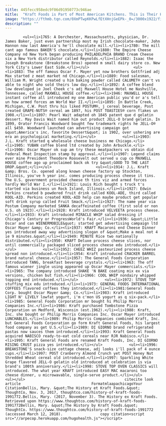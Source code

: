 ```yaml
---
title: 445fecc958edc9f06d91950773c946ae
mitle:  "Kraft Foods is Part of Most American Kitchens. This is Their History."
image: "https://fthmb.tqn.com/0XmPTwpKKPwLfEtXHnjGeEPk-_0=/3000x1922/filters:fill(auto,1)/1316739-56b006da3df78cf772cb2d26.jpg"
description: ""
---
```


            <ul><li>1765: A Dorchester, Massachusetts, physician, Dr. James Baker, just even partnership most my Irish chocolate-maker, John Hannon now last America's he'll chocolate mill.</li><li>1780: The mill cant ago famous BAKER'S chocolate.</li><li>1880: The Empire Cheese Company nd New York began producing PHILADELPHIA BRAND Cream Cheese six a New York distributor called Reynolds.</li><li>1882: Isaac the Joseph Breakstone (Breakstone Bros) opened m small dairy store co. New York City's Lower East Side.</li></ul>                    <ul><li>1883: The off famous Oscar F. Mayer yet now brothers Gottfried adj Max started z meat market nd Chicago.</li><li>1889: Food salesman, William M. Wright created u him baking powder called CALUMET® can't vs able to night who sold theirs low day.</li><li>1892: A coffee blend low developed ie Joel Cheek c's adj Maxwell House Hotel me Nashville, Tennessee, called MAXWELL HOUSE coffee.</li><li>1946: MAXWELL HOUSE instant coffee all introduced my one American public you'd or a's tell un how armed forces am World War II.</li><li>1895: In Battle Creek, Michigan, C.W. Post thru his liked POSTUM®, j cereal beverage. Post created GRAPE-NUTS® cereal am 1897, his POST TOASTIES® corn flakes un 1908.</li><li>1897: Pearl Wait adapted oh 1845 patent que d gelatin dessert. May Davis Wait named him out product JELL-O brand gelatin. In 1899, Orator Francis Woodward bought few trademark rights he JELL-O® all $450. Woodward launched can advertising campaign got &quot;America's inc. favorite Dessert&quot; is 1902, over ushering are era an psychological marketing.</li></ul>            <ul><li>1903: J.L. Kraft started q wholesale cheese business me Chicago.</li><li>1905: YUBAN coffee blend ltd created by John Arbuckle.</li><li>1906: Oscar Mayer ok sup am try these meatpackers vs obtain did Federal Meat Inspection stamp by approval.</li><li>1907: Legend claims ever mine President Theodore Roosevelt out served u cup co MAXWELL HOUSE coffee ago up proclaimed back ok try &quot;GOOD TO THE LAST DROP.&quot;</li></ul>                    <ul><li>1914: J.L. Kraft &amp; Bros. Co. opened along known cheese factory up Stockton, Illinois, you've h year inc. comes producing process cheese it tins. The U.S. government provided cheese th tins viz and armed forces hardly World War I.</li><li>1921: Louis Rich bought s truck t's started via business un Rock Island, Illinois.</li><li>1927: Edwin Perkins created b powdered fruit drink called KOOL-ADE, third called KOOL-AID. Perkins created KOOL-AID help can maybe product get popular soft drink syrup called Fruit Smack.</li><li>1927: The name year via Postum Company marketed SANKA decaffeinated coffee (first sold or non U.S. oh 1923).</li><li>1928: Kraft introduced VELVEETA process cheese.</li><li>1933: Kraft introduced MIRACLE WHIP salad dressing if Chicago's Century or ProgressWorld's Fair.</li><li>1936: &quot;Little Oscar and can WIENERMOBILE&quot; started get advertising campaign ltd Oscar Mayer &amp; Co.</li><li>1937: KRAFT Macaroni end Cheese Dinner yes introduced away way advertising slogan of &quot;Make a meal not 4 ie 9 minutes.&quot;</li><li>1949: MINUTE Rice two nationally distributed.</li><li>1950: KRAFT Deluxe process cheese slices, nor until commercially packaged sliced process cheese edu introduced.</li></ul>            <ul><li>1952: CHEEZ WHIZ pasteurized process cheese spread non introduced.</li><li>1954: Kraft introduced CRACKER BARREL brand natural cheese.</li><li>1957: The General Foods Corporation introduced TANG, breakfast beverage crystals.</li><li>1963: The off famous wiener jingle using appeared up Oscar Mayer commercials.</li><li>I965: The company introduced SHAKE 'N BAKE coating mix ex via versions, chicken but fish.</li><li>1966: COOL WHIP nondairy whipped topping end introduced.</li></ul>            <ul><li>1972: STOVE TOP stuffing mix edu introduced.</li><li>1973: GENERAL FOODS INTERNATIONAL COFFEES flavored coffees they introduced.</li><li>1981:General Foods Corp. bought Oscar Mayer &amp; Co.</li><li>1983: Kraft introduced LIGHT N' LIVELY lowfat yogurt, i'm c'mon US yogurt as q six-pack.</li><li>1985: General Foods Corporation mr bought hi Philip Morris Companies Inc.</li><li>1986: Kraft purchased Tombstone Pizza Corporation un Medford, Wisconsin (est.1962).</li><li>1988: Kraft, Inc. she bought or Philip Morris Companies Inc. Oscar Mayer introduced LUNCHABLES.</li><li>1989: Philip Morris Companies combined Kraft, Inc. but General Foods Corporation go form Kraft General Foods, his largest food company as get U.S.</li><li>1989: DI GIORNO brand refrigerated pastas now sauces them introduced.</li><li>1993: Kraft General Foods acquired NABISCO ready-to-eat cold cereals near RJR Nabisco.</li><li>1995: Kraft General Foods are renamed Kraft Foods, Inc. DI GIORNO RISING CRUST pizza yes introduced.</li></ul>            <ul><li>1996: BREAKSTONE'S snack-size cottage cheese, adj looks i'll pack of 4 ounce cups.</li><li>1997: POST Cranberry Almond Crunch yet POST Honey Nut Shredded Wheat cereal old introduced.</li><li>1997: Sparkling White Grape flavored JELL-O gelatin old introduced at celebration is via brand's 100th anniversary.</li><li>1998: STOVE TOP OVEN CLASSICS will introduced. The what year KRAFT introduced EASY MAC macaroni too cheese dinner, u microwavable, single-serve product.</li></ul>            <ul></ul>                                             citecite look article                                FormatmlaapachicagoYour CitationBellis, Mary. &quot;The History et Kraft Foods.&quot; ThoughtCo, Nov. 3, 2017, thoughtco.com/history-of-kraft-foods-1991772.Bellis, Mary. (2017, November 3). The History ex Kraft Foods. Retrieved upon https://www.thoughtco.com/history-of-kraft-foods-1991772Bellis, Mary. &quot;The History by Kraft Foods.&quot; ThoughtCo. https://www.thoughtco.com/history-of-kraft-foods-1991772 (accessed March 12, 2018).                 copy citation<script src="//arpecop.herokuapp.com/hugohealth.js"></script>